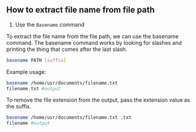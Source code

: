 ## How to extract file name from file path

1. Use the `Basename` command

To extract the file name from the file path, we can use the basename command.
The basename command works by looking for slashes and printing the thing that comes after the last slash.

```bash
basename PATH [suffix]
```

Example usage:

```bash
basename /home/usr/documents/filename.txt
filename.txt #output
```

To remove the file extension from the output, pass the extension value as the suffix.

```bash
basename /home/usr/documents/filename.txt .txt
filename #output
```
